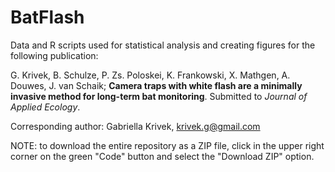 # BatFlash

Data and R scripts used for statistical analysis and creating figures for the following publication: 

G. Krivek, B. Schulze, P. Zs. Poloskei, K. Frankowski, X. Mathgen, A. Douwes, J. van Schaik; **Camera traps with white flash are a minimally invasive method for long-term bat monitoring**. Submitted to _Journal of Applied Ecology_.

Corresponding author: Gabriella Krivek, krivek.g@gmail.com


NOTE: to download the entire repository as a ZIP file, click in the upper right corner on the green "Code" button and select the "Download ZIP" option.
